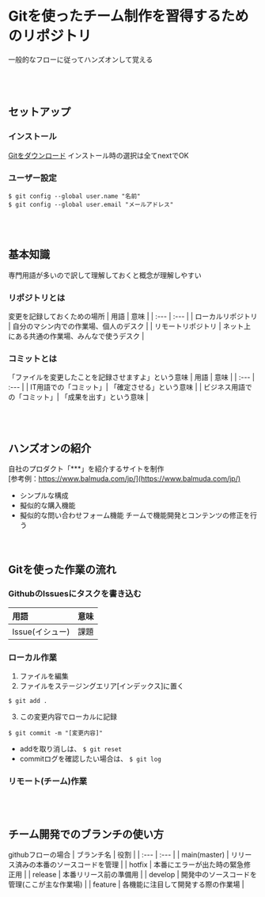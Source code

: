 # Gitを使ったチーム制作を習得するためのリポジトリ
一般的なフローに従ってハンズオンして覚える
<br><br><br><br>




## セットアップ
### インストール
[Gitをダウンロード](https://git-scm.com/)
インストール時の選択は全てnextでOK

### ユーザー設定
```
$ git config --global user.name "名前"
$ git config --global user.email "メールアドレス"
```
<br><br>


## 基本知識
専門用語が多いので訳して理解しておくと概念が理解しやすい
### リポジトリとは
変更を記録しておくための場所
| 用語 | 意味 |
| :--- | :--- |
| ローカルリポジトリ | 自分のマシン内での作業場、個人のデスク |
| リモートリポジトリ | ネット上にある共通の作業場、みんなで使うデスク |

### コミットとは
「ファイルを変更したことを記録させますよ」という意味
| 用語 | 意味 |
| :--- | :--- |
| IT用語での「コミット」| 「確定させる」という意味 |
| ビジネス用語での「コミット」| 「成果を出す」という意味 |


<br><br>


## ハンズオンの紹介
自社のプロダクト「***」を紹介するサイトを制作  
[参考例：https://www.balmuda.com/jp/](https://www.balmuda.com/jp/)  
* シンプルな構成
* 擬似的な購入機能
* 擬似的な問い合わせフォーム機能
チームで機能開発とコンテンツの修正を行う<br>
<br><br>


## Gitを使った作業の流れ
### GithubのIssuesにタスクを書き込む
| 用語 | 意味 |
| :--- | :--- |
| Issue(イシュー) | 課題 |

### ローカル作業
1. ファイルを編集  
2. ファイルをステージングエリア[インデックス]に置く
```
$ git add .
```
3. この変更内容でローカルに記録
```
$ git commit -m "[変更内容]"
```
  
* addを取り消しは、 `$ git reset`
* commitログを確認したい場合は、 `$ git log`

### リモート(チーム)作業

<br><br>


## チーム開発でのブランチの使い方
githubフローの場合
| ブランチ名 | 役割 |
| :--- | :--- |
| main(master) | リリース済みの本番のソースコードを管理 |
| hotfix | 本番にエラーが出た時の緊急修正用 |
| release | 本番リリース前の準備用 |
| develop | 開発中のソースコードを管理(ここが主な作業場) |
| feature | 各機能に注目して開発する際の作業場 |